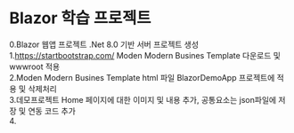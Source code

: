 # Blazor 학습 프로젝트
0.Blazor 웹앱 프로젝트 .Net 8.0 기반  서버 프로젝트 생성 <br />
1.https://startbootstrap.com/ Moden Modern Busines Template 다운로드 및 wwwroot 적용 <br />
2.Moden Modern Busines Template html 파일 BlazorDemoApp 프로젝트에 적용 및 삭제처리 <br />
3.데모프로젝트 Home 페이지에 대한 이미지 및 내용 추가, 공통요소는 json파일에 저장 및 연동 코드 추가 <br />
4.
